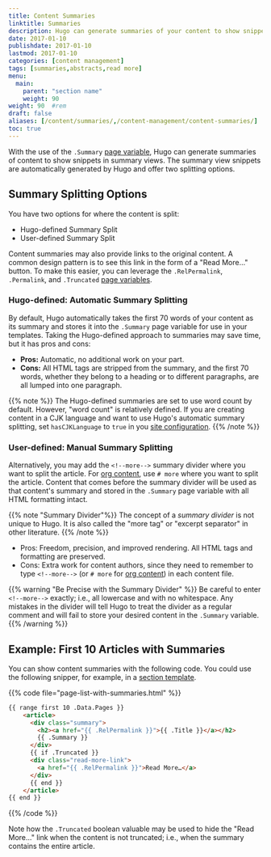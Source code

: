 ```yaml
---
title: Content Summaries
linktitle: Summaries
description: Hugo can generate summaries of your content to show snippets in summary views. You have the option to split these summaries yourself or let Hugo automatically generate them for you.
date: 2017-01-10
publishdate: 2017-01-10
lastmod: 2017-01-10
categories: [content management]
tags: [summaries,abstracts,read more]
menu:
  main:
    parent: "section name"
    weight: 90
weight: 90	#rem
draft: false
aliases: [/content/summaries/,/content-management/content-summaries/]
toc: true
---
```


With the use of the `.Summary` [page variable][pagevariables], Hugo can generate summaries of content to show snippets in summary views. The summary view snippets are automatically generated by Hugo and offer two splitting options.

## Summary Splitting Options

You have two options for where the content is split:

* Hugo-defined Summary Split
* User-defined Summary Split

Content summaries may also provide links to the original content. A common design pattern is to see this link in the form of a "Read More..." button. To make this easier, you can leverage the `.RelPermalink`, `.Permalink`, and `.Truncated` [page variables][pagevariables].

### Hugo-defined: Automatic Summary Splitting

By default, Hugo automatically takes the first 70 words of your content as its summary and stores it into the `.Summary` page variable for use in your templates. Taking the Hugo-defined approach to summaries may save time, but it has pros and cons:

* **Pros:** Automatic, no additional work on your part.
* **Cons:** All HTML tags are stripped from the summary, and the first 70 words, whether they belong to a heading or to different paragraphs, are all lumped into one paragraph.

{{% note %}}
The Hugo-defined summaries are set to use word count by default. However, "word count" is relatively defined. If you are creating content in a CJK language and want to use Hugo's automatic summary splitting, set `hasCJKLanguage` to `true` in you [site configuration](/getting-started/configuration/).
{{% /note %}}

### User-defined: Manual Summary Splitting

Alternatively, you may add the <code>&#60;&#33;&#45;&#45;more&#45;&#45;&#62;</code> summary divider where you want to split the article. For [org content][org], use `# more` where you want to split the article. Content that comes before the summary divider will be used as that content's summary and stored in the `.Summary` page variable with all HTML formatting intact.

{{% note "Summary Divider"%}}
The concept of a *summary divider* is not unique to Hugo. It is also called the "more tag" or "excerpt separator" in other literature.
{{% /note %}}

* Pros: Freedom, precision, and improved rendering.  All HTML tags and formatting are preserved.
* Cons: Extra work for content authors, since they need to remember to type <code>&#60;&#33;&#45;&#45;more&#45;&#45;&#62;</code> (or `# more` for [org content][org]) in each content file.

{{% warning "Be Precise with the Summary Divider" %}}
Be careful to enter <code>&#60;&#33;&#45;&#45;more&#45;&#45;&#62;</code> exactly; i.e., all lowercase and with no whitespace. Any mistakes in the divider will tell Hugo to treat the divider as a regular comment and will fail to store your desired content in the `.Summary` variable.
{{% /warning %}}

## Example: First 10 Articles with Summaries

You can show content summaries with the following code. You could use the following snipper, for example, in a [section template][].

{{% code file="page-list-with-summaries.html" %}}
```html
{{ range first 10 .Data.Pages }}
    <article>
      <div class="summary">
        <h2><a href="{{ .RelPermalink }}">{{ .Title }}</a></h2>
        {{ .Summary }}
      </div>
      {{ if .Truncated }}
      <div class="read-more-link">
        <a href="{{ .RelPermalink }}">Read More…</a>
      </div>
      {{ end }}
    </article>
{{ end }}
```
{{% /code %}}

Note how the `.Truncated` boolean valuable may be used to hide the "Read More..." link when the content is not truncated; i.e., when the summary contains the entire article.

[org]: /content-management/formats/
[pagevariables]: /variables/page/
[section template]: /templates/section-templates/